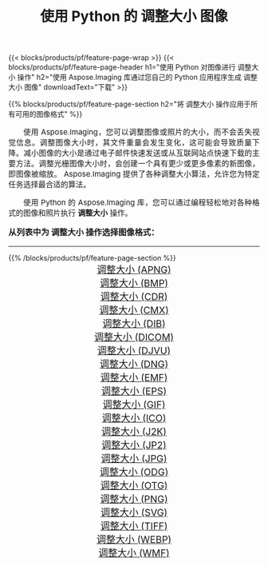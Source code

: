 ﻿---
title: 使用 Python 的 调整大小 图像 
weight: 3920
url: /zh-hans/python-net/resize/ 
lang: zh-hans
langdirlevel: 2
locales: zh-hans,ja,it,ru,de,es,fr,nl,id,lt,pl,pt,vi,tr,ko,zh-hant,ar,hi,th,sv,cs,uk,he
description: 使用您自己的 Python 应用程序和服务器 API 将 Aspose.Imaging 库应用于 调整大小 图像和照片。
---

{{< blocks/products/pf/feature-page-wrap >}}
{{< blocks/products/pf/feature-page-header h1="使用 Python 对图像进行 调整大小 操作" h2="使用 Aspose.Imaging 库通过您自己的 Python 应用程序生成 调整大小 图像" downloadText="下载" >}}


{{% blocks/products/pf/feature-page-section  h2="将 调整大小 操作应用于所有可用的图像格式" %}}
<p align="justify" style="text-indent:2em;font-size:15px;">
使用 Aspose.Imaging，您可以调整图像或照片的大小，而不会丢失视觉信息。调整图像大小时，其文件重量会发生变化，这可能会导致质量下降。减小图像的大小是通过电子邮件快速发送或从互联网站点快速下载的主要方法。调整光栅图像大小时，会创建一个具有更少或更多像素的新图像，即图像被缩放。 Aspose.Imaging 提供了各种调整大小算法，允许您为特定任务选择最合适的算法。
</p>
<p align="justify" style="text-indent:2em;font-size:15px;">
使用 Python 的 Aspose.Imaging 库，您可以通过编程轻松地对各种格式的图像和照片执行 <b>调整大小</b> 操作。
</p>
<h3 style="margin-top:16px;">
从列表中为 调整大小 操作选择图像格式：
</h3>
<hr/>
{{% /blocks/products/pf/feature-page-section %}}
<div class="container-fluid productfamilypage bg-gray">
    <div class="convertypes bg-gray agp-content section">
        <div class="container">
		<div class="row other-converters" style="gap: 10px;font-size: 19px;text-align:center;">
		    <div class='col-md-3 other-converter remove-lp remove-rp'><a href="/imaging/zh-hans/python-net/resize/apng/" style="padding:15px;">调整大小 (APNG)</a></div><div class='col-md-3 other-converter remove-lp remove-rp'><a href="/imaging/zh-hans/python-net/resize/bmp/" style="padding:15px;">调整大小 (BMP)</a></div><div class='col-md-3 other-converter remove-lp remove-rp'><a href="/imaging/zh-hans/python-net/resize/cdr/" style="padding:15px;">调整大小 (CDR)</a></div><div class='col-md-3 other-converter remove-lp remove-rp'><a href="/imaging/zh-hans/python-net/resize/cmx/" style="padding:15px;">调整大小 (CMX)</a></div><div class='col-md-3 other-converter remove-lp remove-rp'><a href="/imaging/zh-hans/python-net/resize/dib/" style="padding:15px;">调整大小 (DIB)</a></div><div class='col-md-3 other-converter remove-lp remove-rp'><a href="/imaging/zh-hans/python-net/resize/dicom/" style="padding:15px;">调整大小 (DICOM)</a></div><div class='col-md-3 other-converter remove-lp remove-rp'><a href="/imaging/zh-hans/python-net/resize/djvu/" style="padding:15px;">调整大小 (DJVU)</a></div><div class='col-md-3 other-converter remove-lp remove-rp'><a href="/imaging/zh-hans/python-net/resize/dng/" style="padding:15px;">调整大小 (DNG)</a></div><div class='col-md-3 other-converter remove-lp remove-rp'><a href="/imaging/zh-hans/python-net/resize/emf/" style="padding:15px;">调整大小 (EMF)</a></div><div class='col-md-3 other-converter remove-lp remove-rp'><a href="/imaging/zh-hans/python-net/resize/eps/" style="padding:15px;">调整大小 (EPS)</a></div><div class='col-md-3 other-converter remove-lp remove-rp'><a href="/imaging/zh-hans/python-net/resize/gif/" style="padding:15px;">调整大小 (GIF)</a></div><div class='col-md-3 other-converter remove-lp remove-rp'><a href="/imaging/zh-hans/python-net/resize/ico/" style="padding:15px;">调整大小 (ICO)</a></div><div class='col-md-3 other-converter remove-lp remove-rp'><a href="/imaging/zh-hans/python-net/resize/j2k/" style="padding:15px;">调整大小 (J2K)</a></div><div class='col-md-3 other-converter remove-lp remove-rp'><a href="/imaging/zh-hans/python-net/resize/jp2/" style="padding:15px;">调整大小 (JP2)</a></div><div class='col-md-3 other-converter remove-lp remove-rp'><a href="/imaging/zh-hans/python-net/resize/jpg/" style="padding:15px;">调整大小 (JPG)</a></div><div class='col-md-3 other-converter remove-lp remove-rp'><a href="/imaging/zh-hans/python-net/resize/odg/" style="padding:15px;">调整大小 (ODG)</a></div><div class='col-md-3 other-converter remove-lp remove-rp'><a href="/imaging/zh-hans/python-net/resize/otg/" style="padding:15px;">调整大小 (OTG)</a></div><div class='col-md-3 other-converter remove-lp remove-rp'><a href="/imaging/zh-hans/python-net/resize/png/" style="padding:15px;">调整大小 (PNG)</a></div><div class='col-md-3 other-converter remove-lp remove-rp'><a href="/imaging/zh-hans/python-net/resize/svg/" style="padding:15px;">调整大小 (SVG)</a></div><div class='col-md-3 other-converter remove-lp remove-rp'><a href="/imaging/zh-hans/python-net/resize/tiff/" style="padding:15px;">调整大小 (TIFF)</a></div><div class='col-md-3 other-converter remove-lp remove-rp'><a href="/imaging/zh-hans/python-net/resize/webp/" style="padding:15px;">调整大小 (WEBP)</a></div><div class='col-md-3 other-converter remove-lp remove-rp'><a href="/imaging/zh-hans/python-net/resize/wmf/" style="padding:15px;">调整大小 (WMF)</a></div>
                </div>
        </div>
    </div>
</div>
<br/>
